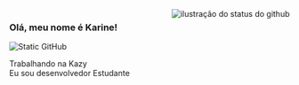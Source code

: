 <img align='right' src="https://github-readme-stats.vercel.app/api?username=iuricode&show_icons=true&title_color=783c00&text_color=af552e&icon_color=783c00&bg_color=f8efd4&cache_seconds=2300" alt="ilustração do status do github">

### Olá, meu nome é Karine!

<img src="https://img.shields.io/static/v1?label=Overview&message=SEUNOME&color=f8efd4&style=for-the-badge&logo=GitHub" alt="Static GitHub">

<p>Trabalhando na Kazy <br/> Eu sou desenvolvedor Estudante</p>
